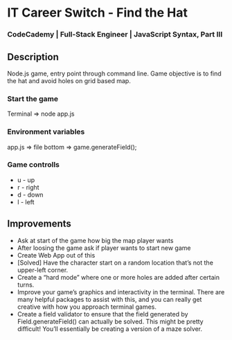 # IT Career Switch - Find the Hat
### CodeCademy | Full-Stack Engineer | JavaScript Syntax, Part III
## Description
Node.js game, entry point through command line. Game objective is to find the hat and avoid holes on grid based map.
### Start the game
Terminal => node app.js
### Environment variables
app.js => file bottom => game.generateField();
### Game controlls
* u - up
* r - right
* d - down
* l - left
## Improvements
* Ask at start of the game how big the map player wants
* After loosing the game ask if player wants to start new game
* Create Web App out of this
* [Solved] Have the character start on a random location that’s not the upper-left corner.
* Create a “hard mode” where one or more holes are added after certain turns.
* Improve your game’s graphics and interactivity in the terminal. There are many helpful packages to assist with this, and you can really get creative with how you approach terminal games.
* Create a field validator to ensure that the field generated by Field.generateField() can actually be solved. This might be pretty difficult! You’ll essentially be creating a version of a maze solver.
